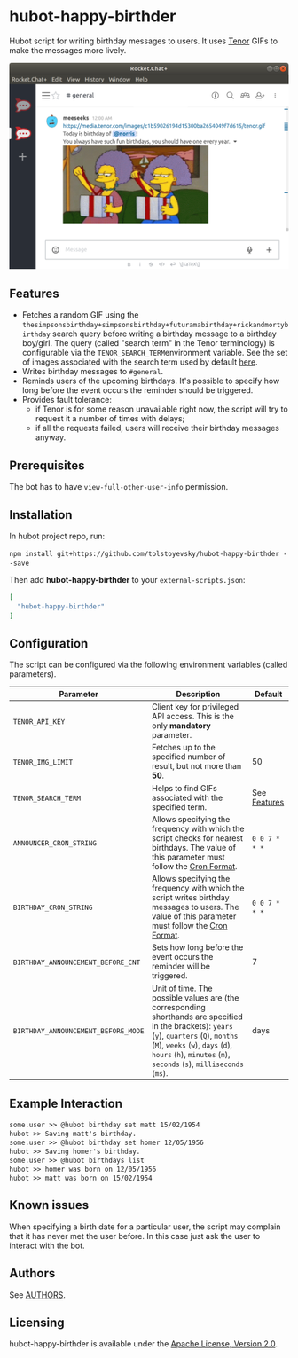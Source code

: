 # hubot-happy-birthder

Hubot script for writing birthday messages to users. It uses [Tenor](https://tenor.com) GIFs to make the messages more lively.

<p align="center">
    <img src="example.png" width="600">
</p>

## Features

* Fetches a random GIF using the `thesimpsonsbirthday+simpsonsbirthday+futuramabirthday+rickandmortybirthday` search query before writing a birthday message to a birthday boy/girl. The query (called "search term" in the Tenor terminology) is configurable via the `TENOR_SEARCH_TERM`environment variable. See the set of images associated with the search term used by default [here](https://tenor.com/search/thesimpsonsbirthday-simpsonsbirthday-futuramabirthday-rickandmortybirthday-gifs).
* Writes birthday messages to `#general`.
* Reminds users of the upcoming birthdays. It's possible to specify how long before the event occurs the reminder should be triggered.
* Provides fault tolerance:
  * if Tenor is for some reason unavailable right now, the script will try to request it a number of times with delays;
  * if all the requests failed, users will receive their birthday messages anyway.

## Prerequisites

The bot has to have `view-full-other-user-info` permission.

## Installation

In hubot project repo, run:

`npm install git+https://github.com/tolstoyevsky/hubot-happy-birthder --save`

Then add **hubot-happy-birthder** to your `external-scripts.json`:

```json
[
  "hubot-happy-birthder"
]
```

## Configuration

The script can be configured via the following environment variables (called parameters).

| Parameter                           | Description | Default |
|-------------------------------------|-------------|---------|
| `TENOR_API_KEY`                     | Сlient key for privileged API access. This is the only **mandatory** parameter. | |
| `TENOR_IMG_LIMIT`                   | Fetches up to the specified number of result, but not more than **50**. | 50 |
| `TENOR_SEARCH_TERM`                 | Helps to find GIFs associated with the specified term. | See [Features](#features) |
| `ANNOUNCER_CRON_STRING`             | Allows specifying the frequency with which the script checks for nearest birthdays. The value of this parameter must follow the [Cron Format](https://github.com/node-schedule/node-schedule#cron-style-scheduling). | `0 0 7 * * *` |
| `BIRTHDAY_CRON_STRING`              | Allows specifying the frequency with which the script writes birthday messages to users. The value of this parameter must follow the [Cron Format](https://github.com/node-schedule/node-schedule#cron-style-scheduling). | `0 0 7 * * *` |
| `BIRTHDAY_ANNOUNCEMENT_BEFORE_CNT`  | Sets how long before the event occurs the reminder will be triggered. | 7 |
| `BIRTHDAY_ANNOUNCEMENT_BEFORE_MODE` | Unit of time. The possible values are (the corresponding shorthands are specified in the brackets): `years` (`y`), `quarters` (`Q`), `months` (`M`), `weeks` (`w`), `days` (`d`), `hours` (`h`), `minutes` (`m`), `seconds` (`s`), `milliseconds` (`ms`). | days |

## Example Interaction

```
some.user >> @hubot birthday set matt 15/02/1954
hubot >> Saving matt's birthday.
some.user >> @hubot birthday set homer 12/05/1956
hubot >> Saving homer's birthday.
some.user >> @hubot birthdays list
hubot >> homer was born on 12/05/1956
hubot >> matt was born on 15/02/1954
```

## Known issues

When specifying a birth date for a particular user, the script may complain that it has never met the user before. In this case just ask the user to interact with the bot.

## Authors

See [AUTHORS](AUTHORS.md).

## Licensing

hubot-happy-birthder is available under the [Apache License, Version 2.0](LICENSE).


